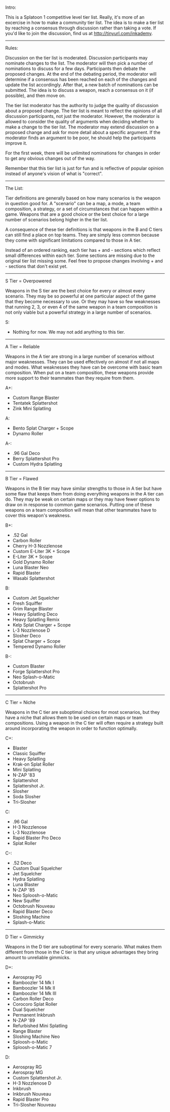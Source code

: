 

Intro:

This is a Splatoon 1 competitive level tier list. Really, it's more of an excercise in how to make a community tier list. The idea is to make a tier list by reaching a consensus through discussion rather than taking a vote. If you'd like to join the discussion, find us at http://tinyurl.com/inkademy.

-------------------------------------------

Rules:

Discussion on the tier list is moderated. Discussion participants may nominate changes to the list. The moderator will then pick a number of nominations to discuss for a few days. Participants then debate the proposed changes. At the end of the debating period, the moderator will determine if a consensus has been reached on each of the changes and update the list accordingly. After that, a new batch of nominations can be submitted. The idea is to discuss a weapon, reach a consensus on it (if possible), and then move on.

The tier list moderator has the authority to judge the quality of discussion about a proposed change. The tier list is meant to reflect the opinions of all discussion participants, not just the moderator. However, the moderator is allowed to consider the quality of arguments when deciding whether to make a change to the tier list. The moderator may extend discussion on a proposed change and ask for more detail about a specific argument. If the moderator finds an argument to be poor, he should help the participants improve it.

For the first week, there will be unlimited nominations for changes in order to get any obvious changes out of the way.

Remember that this tier list is just for fun and is reflective of popular opinion instead of anyone's vision of what is "correct".

-------------------------------------------

The List:

Tier definitions are generally based on how many scenarios is the weapon in question good for. A "scenario" can be a map, a mode, a team composition, a strategy, or a set of circumstances that can happen within a game. Weapons that are a good choice or the best choice for a large number of scenarios belong higher in the tier list.

A consequence of these tier definitions is that weapons in the B and C tiers can still find a place on top teams. They are simply less common because they come with significant limitations compared to those in A tier.

Instead of an ordered ranking, each tier has + and - sections which reflect small differences within each tier. Some sections are missing due to the original tier list missing some. Feel free to propose changes involving + and - sections that don't exist yet.

-------------------------------------------

S Tier = Overpowered

Weapons in the S tier are the best choice for every or almost every scenario. They may be so powerful at one particular aspect of the game that they become necessary to use. Or they may have so few weaknesses that running 2, 3, or even 4 of the same weapon in a team composition is not only viable but a powerful strategy in a large number of scenarios. 

S:
- Nothing for now. We may not add anything to this tier. 

-------------------------------------------

A Tier = Reliable

Weapons in the A tier are strong in a large number of scenarios without major weaknesses. They can be used effectively on almost if not all maps and modes. What weaknesses they have can be overcome with basic team composition. When put on a team composition, these weapons provide more support to their teammates than they require from them.

A+:
- Custom Range Blaster
- Tentatek Splattershot
- Zink Mini Splatling

A:
- Bento Splat Charger + Scope
- Dynamo Roller

A-:
- .96 Gal Deco
- Berry Splattershot Pro
- Custom Hydra Splatling

-------------------------------------------

B Tier = Flawed

Weapons in the B tier may have similar strengths to those in A tier but have some flaw that keeps them from doing everything weapons in the A tier can do. They may be weak on certain maps or they may have fewer options to draw on in response to common game scenarios. Putting one of these weapons on a team composition will mean that other teammates have to cover this weapon's weakness.

B+:
- .52 Gal
- Carbon Roller
- Cherry H-3 Nozzlenose
- Custom E-Liter 3K + Scope
- E-Liter 3K + Scope
- Gold Dynamo Roller
- Luna Blaster Neo
- Rapid Blaster
- Wasabi Splattershot

B:
- Custom Jet Squelcher
- Fresh Squiffer
- Grim Range Blaster
- Heavy Splatling Deco
- Heavy Splatling Remix
- Kelp Splat Charger + Scope
- L-3 Nozzlenose D
- Slosher Deco
- Splat Charger + Scope
- Tempered Dynamo Roller

B-:
- Custom Blaster
- Forge Splattershot Pro
- Neo Splash-o-Matic
- Octobrush
- Splattershot Pro

-------------------------------------------

C Tier = Niche

Weapons in the C tier are suboptimal choices for most scenarios, but they have a niche that allows them to be used on certain maps or team compositions. Using a weapon in the C tier will often require a strategy built around incorporating the weapon in order to function optimally. 

C+:
- Blaster
- Classic Squiffer
- Heavy Splatling
- Krak-on Splat Roller
- Mini Splatling
- N-ZAP '83
- Splattershot
- Splattershot Jr.
- Slosher
- Soda Slosher
- Tri-Slosher

C:
- .96 Gal
- H-3 Nozzlenose
- L-3 Nozzlenose
- Rapid Blaster Pro Deco
- Splat Roller

C-:
- .52 Deco
- Custom Dual Squelcher
- Jet Squelcher
- Hydra Splatling
- Luna Blaster
- N-ZAP '85
- Neo Sploosh-o-Matic
- New Squiffer
- Octobrush Nouveau
- Rapid Blaster Deco
- Sloshing Machine
- Splash-o-Matic

-------------------------------------------

D Tier = Gimmicky

Weapons in the D tier are suboptimal for every scenario. What makes them different from those in the C tier is that any unique advantages they bring amount to unreliable gimmicks.

D+:
- Aerospray PG
- Bamboozler 14 Mk I
- Bamboozler 14 Mk II
- Bamboozler 14 Mk III
- Carbon Roller Deco
- Corocoro Splat Roller
- Dual Squelcher
- Permanent Inkbrush
- N-ZAP '89
- Refurbished Mini Splatling
- Range Blaster
- Sloshing Machine Neo
- Sploosh-o-Matic
- Sploosh-o-Matic 7

D:
- Aerospray RG
- Aerospray MG
- Custom Splattershot Jr.
- H-3 Nozzlenose D
- Inkbrush
- Inkbrush Nouveau
- Rapid Blaster Pro
- Tri-Slosher Nouveau

